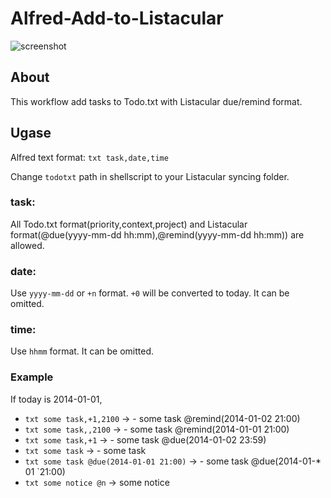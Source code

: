 Alfred-Add-to-Listacular
========================

![screenshot](http://cl.ly/Xz9B/Image%202014-10-11%20at%207.28.07%20%E5%8D%88%E5%BE%8C.png)

## About
This workflow add tasks to Todo.txt with Listacular due/remind format.

## Ugase
Alfred text format:
`txt task,date,time`

Change `todotxt` path in shellscript to your Listacular syncing folder.

### task:
All Todo.txt format(priority,context,project) and Listacular format(@due(yyyy-mm-dd hh:mm),@remind(yyyy-mm-dd hh:mm)) are allowed.

### date:
Use `yyyy-mm-dd` or `+n` format. `+0` will be converted to today.
It can be omitted.

### time:
Use `hhmm` format.
It can be omitted.

### Example
If today is 2014-01-01,

* `txt some task,+1,2100` -> - some task @remind(2014-01-02 21:00)
* `txt some task,,2100` -> - some task @remind(2014-01-01 21:00)
* `txt some task,+1` -> - some task @due(2014-01-02 23:59)
* `txt some task` -> - some task
* `txt some task @due(2014-01-01 21:00)` -> - some task @due(2014-01-* 01 `21:00)
* `txt some notice @n` -> some notice
